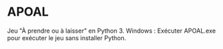 # APOAL
Jeu "À prendre ou à laisser" en Python 3.
Windows : Exécuter APOAL.exe pour exécuter le jeu sans installer Python.